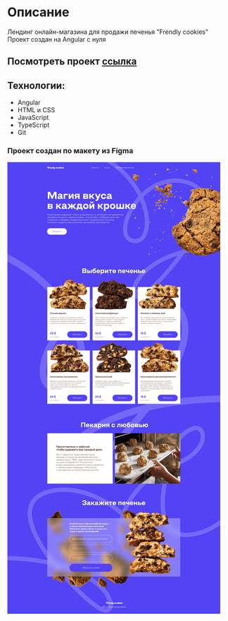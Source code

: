 # Описание
Лендинг онлайн-магазина для продажи печенья "Frendly cookies"
Проект создан на Angular с нуля

## Посмотреть проект [ссылка](https://irisprog.github.io/cookies/)

## Технологии:
* Angular
* HTML и CSS
* JavaScript
* TypeScript
* Git


### Проект создан по макету из Figma
![Макет Figma](z6wo8uks.png)

